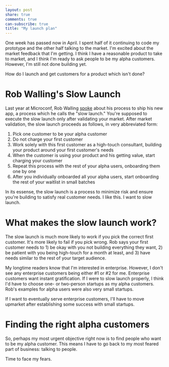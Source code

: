 ```yaml
---
layout: post
share: true
comments: true
can-subscribe: true
title: "My launch plan"
---
```


One week has passed now in April. I spent half of it continuing to code my prototype and the other half talking to the market. I'm excited about the market feedback that I'm getting. I think I have a reasonable product to take to market, and I think I'm ready to ask people to be my alpha customers. However, I'm still not done building yet.

How do I launch and get customers for a product which isn't done?

# Rob Walling's Slow Launch

Last year at Microconf, Rob Walling <a href="https://vimeo.com/96267945" target="_blank">spoke</a> about his process to ship his new app, a process which he calls the "slow launch." You're supposed to execute the slow launch only after validating your market. After market validation, the slow launch proceeds as follows, in very abbreviated form:

1. Pick one customer to be your alpha customer
1. Do not charge your first customer
1. Work solely with this first customer as a high-touch consultant, building your product around your first customer's needs
1. When the customer is using your product and his getting value, start charging your customer
1. Repeat this process with the rest of your alpha users, onboarding them one by one
1. After you individually onboarded all your alpha users, start onboarding the rest of your waitlist in small batches

In its essense, the slow launch is a process to minimize risk and ensure you're building to satisfy real customer needs. I like this. I want to slow launch.

# What makes the slow launch work?

The slow launch is much more likely to work if you pick the correct first customer. It's more likely to fail if you pick wrong. Rob says your first customer needs to 1) be okay with you not building everything they want, 2) be patient with you being high-touch for a month at least, and 3) have needs similar to the rest of your target audience.

My longtime readers know that I'm interested in enterprise. However, I don't see any enterprise customers being either #1 or #2 for me. Enterprise customers want instant gratification. If I were to slow launch properly, I think I'd have to choose one- or two-person startups as my alpha customers. Rob's examples for alpha users were also very small startups.

If I want to eventually serve enterprise customers, I'll have to move upmarket after establishing some success with small startups.

# Finding the right alpha customers

So, perhaps my most urgent objective right now is to find people who want to be my alpha customer. This means I have to go back to my most feared part of business: talking to people.

Time to face my fears.